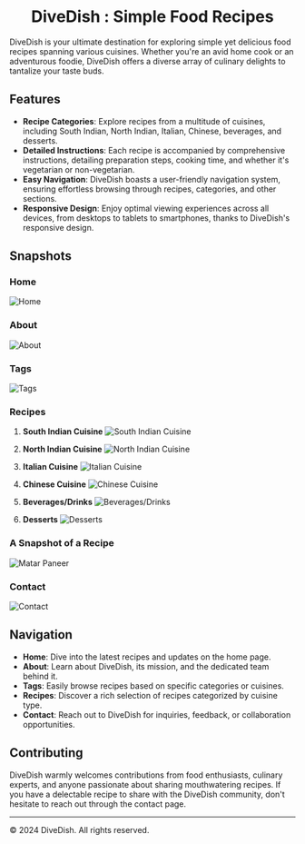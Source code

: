 <div align="center">

# DiveDish : Simple Food Recipes

</div>

DiveDish is your ultimate destination for exploring simple yet delicious food recipes spanning various cuisines. Whether you're an avid home cook or an adventurous foodie, DiveDish offers a diverse array of culinary delights to tantalize your taste buds.

## Features

- **Recipe Categories**: Explore recipes from a multitude of cuisines, including South Indian, North Indian, Italian, Chinese, beverages, and desserts.
- **Detailed Instructions**: Each recipe is accompanied by comprehensive instructions, detailing preparation steps, cooking time, and whether it's vegetarian or non-vegetarian.
- **Easy Navigation**: DiveDish boasts a user-friendly navigation system, ensuring effortless browsing through recipes, categories, and other sections.
- **Responsive Design**: Enjoy optimal viewing experiences across all devices, from desktops to tablets to smartphones, thanks to DiveDish's responsive design.

## Snapshots

### Home
![Home](https://github.com/mueezbaig/DiveDish/blob/main/snap_shots/127.0.0.1_5502_index.html.png)

### About
![About](https://github.com/mueezbaig/DiveDish/blob/main/snap_shots/127.0.0.1_5502_about.html.png)

### Tags
![Tags](https://github.com/mueezbaig/DiveDish/blob/main/snap_shots/127.0.0.1_5502_tags.html.png)

### Recipes
1. **South Indian Cuisine**
   ![South Indian Cuisine](https://github.com/mueezbaig/DiveDish/blob/main/snap_shots/127.0.0.1_5502_South_south_indian_cuisine.html.png)

2. **North Indian Cuisine**
   ![North Indian Cuisine](https://github.com/mueezbaig/DiveDish/blob/main/snap_shots/127.0.0.1_5502_North_north_indian_cuisine.html.png)

3. **Italian Cuisine**
   ![Italian Cuisine](https://github.com/mueezbaig/DiveDish/blob/main/snap_shots/127.0.0.1_5502_Italian_italian_cuisine.html.png)

4. **Chinese Cuisine**
   ![Chinese Cuisine](https://github.com/mueezbaig/DiveDish/blob/main/snap_shots/127.0.0.1_5502_Chinise_Chinese_Cuisine.html.png)

5. **Beverages/Drinks**
   ![Beverages/Drinks](https://github.com/mueezbaig/DiveDish/blob/main/snap_shots/127.0.0.1_5502_BeveragesDrinks_beverages_drinks.html.png)

6. **Desserts**
   ![Desserts](https://github.com/mueezbaig/DiveDish/blob/main/snap_shots/127.0.0.1_5502_desserts_Desserts.html.png)


### A Snapshot of a Recipe

![Matar Paneer](https://github.com/mueezbaig/DiveDish/blob/main/snap_shots/matar_paneer.png)


### Contact
![Contact](https://github.com/mueezbaig/DiveDish/blob/main/snap_shots/127.0.0.1_5502_contact.html.png)

## Navigation

- **Home**: Dive into the latest recipes and updates on the home page.
- **About**: Learn about DiveDish, its mission, and the dedicated team behind it.
- **Tags**: Easily browse recipes based on specific categories or cuisines.
- **Recipes**: Discover a rich selection of recipes categorized by cuisine type.
- **Contact**: Reach out to DiveDish for inquiries, feedback, or collaboration opportunities.

## Contributing

DiveDish warmly welcomes contributions from food enthusiasts, culinary experts, and anyone passionate about sharing mouthwatering recipes. If you have a delectable recipe to share with the DiveDish community, don't hesitate to reach out through the contact page.

---

&copy; 2024 DiveDish. All rights reserved.
